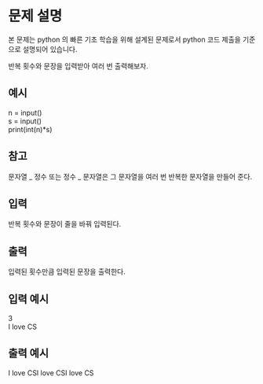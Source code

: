 # 문제 설명

본 문제는 python 의 빠른 기초 학습을 위해 설계된 문제로서 python 코드 제출을 기준으로 설명되어 있습니다.

반복 횟수와 문장을 입력받아 여러 번 출력해보자.

## 예시

n = input()  
s = input()  
print(int(n)\*s)

## 참고

문자열 _ 정수 또는 정수 _ 문자열은 그 문자열을 여러 번 반복한 문자열을 만들어 준다.

## 입력

반복 횟수와 문장이 줄을 바꿔 입력된다.

## 출력

입력된 횟수만큼 입력된 문장을 출력한다.

## 입력 예시

3  
I love CS

## 출력 예시

I love CSI love CSI love CS
